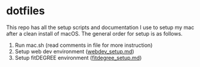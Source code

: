 # dotfiles

This repo has all the setup scripts and documentation I use to setup my mac after a clean install of macOS. The general order for setup is as follows.
1. Run mac.sh (read comments in file for more instruction)
2. Setup web dev environment ([webdev_setup.md](https://github.com/pricheal/dotfiles/blob/master/webdev_setup.md))
3. Setup fitDEGREE environment ([fitdegree_setup.md](https://github.com/pricheal/dotfiles/blob/master/fitdegree_setup.md))
